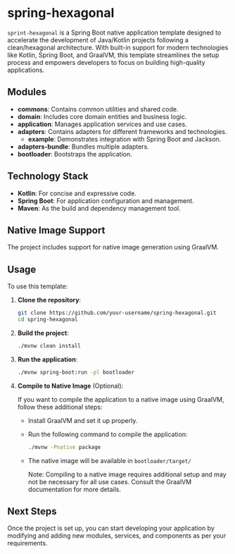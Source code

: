 # spring-hexagonal

`sprint-hexagonal` is a Spring Boot native application template designed to accelerate the development of Java/Kotlin projects following a clean/hexagonal architecture. With built-in support for modern technologies like Kotlin, Spring Boot, and GraalVM, this template streamlines the setup process and empowers developers to focus on building high-quality applications.

## Modules

- **commons**: Contains common utilities and shared code.
- **domain**: Includes core domain entities and business logic.
- **application**: Manages application services and use cases.
- **adapters**: Contains adapters for different frameworks and technologies.
    - **example**: Demonstrates integration with Spring Boot and Jackson.
- **adapters-bundle**: Bundles multiple adapters.
- **bootloader**: Bootstraps the application.

## Technology Stack

- **Kotlin**: For concise and expressive code.
- **Spring Boot**: For application configuration and management.
- **Maven**: As the build and dependency management tool.

## Native Image Support

The project includes support for native image generation using GraalVM.

## Usage

To use this template:

1. **Clone the repository**:
    ```bash
    git clone https://github.com/your-username/spring-hexagonal.git
    cd spring-hexagonal
    ```

2. **Build the project**:
    ```bash
    ./mvnw clean install
    ```

3. **Run the application**:
    ```bash
    ./mvnw spring-boot:run -pl bootloader
    ```

4. **Compile to Native Image** (Optional):

   If you want to compile the application to a native image using GraalVM, follow these additional steps:

    - Install GraalVM and set it up properly.
    - Run the following command to compile the application:
      ```bash
      ./mvnw -Pnative package
      ```
    - The native image will be available in `bootloader/target/`
      
      Note: Compiling to a native image requires additional setup and may not be necessary for all use cases. Consult the GraalVM documentation for more details.

## Next Steps

Once the project is set up, you can start developing your application by modifying and adding new modules, services, and components as per your requirements.
